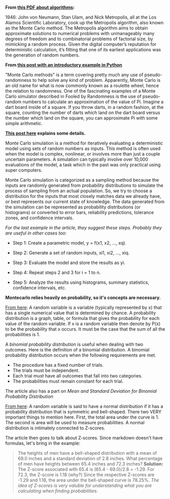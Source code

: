 **From [this PDF about algorithms](http://www.uta.edu/faculty/rcli/TopTen/topten.pdf):**

1946: John von Neumann, Stan Ulam, and Nick Metropolis, all at the Los Alamos Scientific Laboratory, cook up the Metropolis algorithm, also known as the Monte Carlo method. The Metropolis algorithm aims to obtain approximate solutions to numerical problems with unmanageably many degrees of freedom and to combinatorial problems of factorial size, by mimicking a random process. Given the digital computer’s reputation for deterministic calculation, it’s fitting that one of its earliest applications was the generation of random numbers.

**From [this post with an introductory example in Python](http://niallohiggins.com/2007/07/05/monte-carlo-simulation-in-python-1/)**

"Monte Carlo methods" is a term covering pretty much any use of pseudo-randomness to help solve any kind of problem. Apparently, Monte Carlo is an old name for what is now commonly known as a roulette wheel, hence the relation to randomness. One of the fascinating examples of a Monte Carlo simulator described in Fooled by Randomness is the use of pseudo-random numbers to calculate an approximation of the value of Pi. Imagine a dart board inside of a square. If you throw darts, in a random fashion, at the square, counting the number of darts which land on the dart board versus the number which land on the square, you can approximate Pi with some simple arithmetic. 

**[This post here](http://www.vertex42.com/ExcelArticles/mc/MonteCarloSimulation.html) explains some details.**

Monte Carlo simulation is a method for iteratively evaluating a deterministic model using sets of random numbers as inputs. This method is often used when the model is complex, nonlinear, or involves more than just a couple uncertain parameters. A simulation can typically involve over 10,000 evaluations of the model, a task which in the past was only practical using super computers. 

Monte Carlo simulation is categorized as a sampling method because the inputs are randomly generated from probability distributions to simulate the process of sampling from an actual population. So, we try to choose a distribution for the inputs that most closely matches data we already have, or best represents our current state of knowledge. The data generated from the simulation can be represented as probability distributions (or histograms) or converted to error bars, reliability predictions, tolerance zones, and confidence intervals.

*For the last example in the article, they suggest these steps. Probably they are useful in other cases too:*

+ Step 1: Create a parametric model, y = f(x1, x2, ..., xq).

+ Step 2: Generate a set of random inputs, xi1, xi2, ..., xiq.

+ Step 3: Evaluate the model and store the results as yi.

+ Step 4: Repeat steps 2 and 3 for i = 1 to n.

+ Step 5: Analyze the results using histograms, summary statistics, confidence intervals, etc.

**Montecarlo relies heavily on probability, so it's concepts are necessary.**

[From here](http://math.elon.edu/statistics112/prob_dist.html): A random variable is a variable (typically represented by x) that has a single numerical value that is determined by chance. A probability distribution is a graph, table, or formula that gives the probability for each value of the random variable. If x is a random variable then denote by P(x) to be the probability that x occurs. It must be the case that the sum of all the probabilities is 1.

A *binomial probability distribution* is useful when dealing with two outcomes. Here is the definition of a binomial distribution. A binomial probability distribution occurs when the following requirements are met.

+ The procedure has a fixed number of trials. 
+ The trials must be independent.
+ Each trial must have all outcomes that fall into two categories. 
+ The probabilities must remain constant for each trial. 

The article also has a part on *Mean and Standard Deviation for Binomial Probability Distribution*

[From here](http://math.elon.edu/statistics112/norm_dist.html): A random variable is said to have a normal distribution if it has a probability distribution that is symmetric and bell-shaped. There two VERY important things to mention here. First, the total area under the curve is 1. The second is area will be used to measure probabilities. A normal distribution is intimately connected to Z-scores.

The article then goes to talk about Z-scores. Since markdown doesn't have formulas, let's bring in the example:

> The heights of men have a bell-shaped distribution with a mean of 69.0 inches and a standard deviation of 2.8 inches. What percentage of men have heights between 65.4 inches and 72.3 inches? **Solution:** The Z-score associated with 65.4 is (65.4 - 69.0)/2.8 = -1.29. For 72.3, the Z-score is 1.18 (why?) Since the respective Z-scores are -1.29 and 1.18, the area under the bell-shaped curve is 78.25%. *The idea of Z-scores is very valuble for understanding what you are calculating when finding probabilities.*
